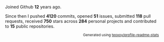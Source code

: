 Joined Github **12** years ago.

Since then I pushed **4120** commits, opened **51** issues, submitted **118** pull requests, received **750** stars across **284** personal projects and contributed to **15** public repositories.

<p align="right"><sub>Generated using <a href="https://github.com/marketplace/actions/profile-readme-stats">teoxoy/profile-readme-stats</a></sub></p>
